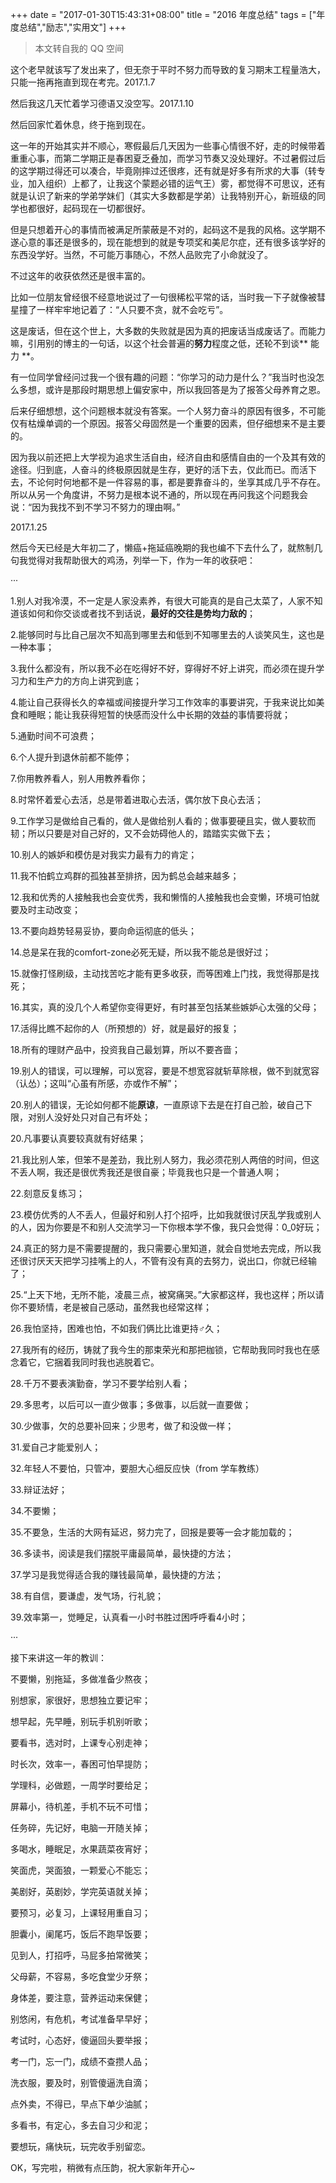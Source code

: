 +++
date = "2017-01-30T15:43:31+08:00"
title = "2016 年度总结"
tags = ["年度总结","励志","实用文"]
+++

> 本文转自我的 QQ 空间

这个老早就该写了发出来了，但无奈于平时不努力而导致的复习期末工程量浩大，只能一拖再拖直到现在考完。2017.1.7

然后我这几天忙着学习德语又没空写。2017.1.10

然后回家忙着休息，终于拖到现在。

这一年的开始其实并不顺心，寒假最后几天因为一些事心情很不好，走的时候带着重重心事，而第二学期正是春困夏乏叠加，而学习节奏又没处理好。不过暑假过后的这学期过得还可以凑合，毕竟刚摔过还很疼，还有就是好多有所求的大事（转专业，加入组织）上都了，让我这个蒙题必错的运气王）雾，都觉得不可思议，还有就是认识了新来的学弟学妹们（其实大多数都是学弟）让我特别开心，新班级的同学也都很好，起码现在一切都很好。

但是只想着开心的事情而被满足所蒙蔽是不对的，起码这不是我的风格。这学期不遂心意的事还是很多的，现在能想到的就是专项奖和美尼尔症，还有很多该学好的东西没学好。当然，不可能万事随心，不然人品败完了小命就没了。

不过这年的收获依然还是很丰富的。

比如一位朋友曾经很不经意地说过了一句很稀松平常的话，当时我一下子就像被彗星撞了一样牢牢地记着了：“人只要不贪，就不会吃亏”。

这是废话，但在这个世上，大多数的失败就是因为真的把废话当成废话了。而能力嘛，引用别的博主的一句话，以这个社会普遍的**努力**程度之低，还轮不到谈** 能力 **。

有一位同学曾经问过我一个很有趣的问题：“你学习的动力是什么？”我当时也没怎么多想，或许是那段时期思想上偏安家中，所以我回答是为了报答父母养育之恩。

后来仔细想想，这个问题根本就没有答案。一个人努力奋斗的原因有很多，不可能仅有枯燥单调的一个原因。报答父母固然是一个重要的因素，但仔细想来不是主要的。

因为我以前还把上大学视为追求生活自由，经济自由和感情自由的一个及其有效的途径。归到底，人奋斗的终极原因就是生存，更好的活下去，仅此而已。而活下去，不论何时何地都不是一件容易的事，都是要靠奋斗的，坐享其成几乎不存在。所以从另一个角度讲，不努力是根本说不通的，所以现在再问我这个问题我会说：“因为我找不到不学习不努力的理由啊。”

2017.1.25

然后今天已经是大年初二了，懒癌+拖延癌晚期的我也编不下去什么了，就熬制几句我觉得对我帮助很大的鸡汤，列举一下，作为一年的收获吧：

···

1.别人对我冷漠，不一定是人家没素养，有很大可能真的是自己太菜了，人家不知道该如何和你交谈或者找不到话说，**最好的交往是势均力敌的**；

2.能够同时与比自己层次不知高到哪里去和低到不知哪里去的人谈笑风生，这也是一种本事；

3.我什么都没有，所以我不必在吃得好不好，穿得好不好上讲究，而必须在提升学习力和生产力的方向上讲究到底；

4.能让自己获得长久的幸福或间接提升学习工作效率的事要讲究，于我来说比如美食和睡眠；能让我获得短暂的快感而没什么中长期的效益的事情要将就；

5.通勤时间不可浪费；

6.个人提升到退休前都不能停；

7.你用教养看人，别人用教养看你；

8.时常怀着爱心去活，总是带着进取心去活，偶尔放下良心去活；

9.工作学习是做给自己看的，做人是做给别人看的；做事要硬且实，做人要软而韧；所以只要是对自己好的，又不会妨碍他人的，踏踏实实做下去；

10.别人的嫉妒和模仿是对我实力最有力的肯定；

11.我不怕鹤立鸡群的孤独甚至排挤，因为鹤总会越来越多；

12.我和优秀的人接触我也会变优秀，我和懒惰的人接触我也会变懒，环境可怕就要及时主动改变；

13.不要向趋势轻易妥协，要向命运彻底的低头；

14.总是呆在我的comfort-zone必死无疑，所以我不能总是很好过；

15.就像打怪刷级，主动找苦吃才能有更多收获，而等困难上门找，我觉得那是找死；

16.其实，真的没几个人希望你变得更好，有时甚至包括某些嫉妒心太强的父母；

17.活得比瞧不起你的人（所预想的）好，就是最好的报复；

18.所有的理财产品中，投资我自己最划算，所以不要吝啬；

19.别人的错误，可以理解，可以宽容，要是不想宽容就斩草除根，做不到就宽容（认怂）；这叫“心虽有所感，亦或作不解”；

20.别人的错误，无论如何都不能**原谅**，一直原谅下去是在打自己脸，破自己下限，对别人没好处只对自己有坏处；

20.凡事要认真要较真就有好结果；

21.我比别人笨，但笨不是差劲，我比别人努力，我必须花别人两倍的时间，但这不丢人啊，我还是很优秀我还是很自豪；毕竟我也只是一个普通人啊；

22.刻意反复练习；

23.模仿优秀的人不丢人，但最好和别人打个招呼，比如我就很讨厌乱学我或别人的人，因为你要是不和别人交流学习一下你根本学不像，我只会觉得：0_0好玩；

24.真正的努力是不需要提醒的，我只需要心里知道，就会自觉地去完成，所以我还很讨厌天天把学习挂嘴上的人，不管有没有真的去努力，说出口，你就已经输了；

25.“上天下地，无所不能，凌晨三点，被窝痛哭。”大家都这样，我也这样；所以请你不要矫情，老是被自己感动，虽然我也经常这样；

26.我怕坚持，困难也怕，不如我们俩比比谁更持♂久；

27.我所有的经历，铸就了我今生的那束荣光和那把枷锁，它帮助我同时我也在感念着它，它捆着我同时我也逃脱着它。

28.千万不要表演勤奋，学习不要学给别人看；

29.多思考，以后可以一直少做事；多做事，以后就一直要做；

30.少做事，欠的总要补回来；少思考，做了和没做一样；

31.爱自己才能爱别人；

32.年轻人不要怕，只管冲，要胆大心细反应快（from 学车教练）

33.辩证法好；

34.不要懒；

35.不要急，生活的大网有延迟，努力完了，回报是要等一会才能加载的；

36.多读书，阅读是我们摆脱平庸最简单，最快捷的方法；

37.学习是我觉得适合我的赚钱最简单，最快捷的方法；

38.有自信，要谦虚，发气场，行礼貌；

39.效率第一，觉睡足，认真看一小时书胜过困呼呼看4小时；

···


接下来讲这一年的教训：

不要懒，别拖延，多做准备少熬夜；

别想家，家很好，思想独立要记牢；

想早起，先早睡，别玩手机别听歌；

要看书，选对时，上课专心别走神；

时长次，效率一，春困可怕早提防；

学理科，必做题，一周学时要给足；

屏幕小，待机差，手机不玩不可惜；

任务碎，先记好，电脑一开随关掉；

多喝水，睡眠足，水果蔬菜夜宵好；

笑面虎，哭面狼，一颗爱心不能忘；

美剧好，英剧妙，学完英语就关掉；

要预习，必复习，上课轻用重自习；

胆囊小，阑尾巧，饭后不跑早饭要；

见到人，打招呼，马屁多拍常微笑；

父母薪，不容易，多吃食堂少牙祭；

身体差，要注意，营养运动来保健；

别悠闲，有危机，考试准备早早好；

考试时，心态好，傻逼回头要举报；

考一门，忘一门，成绩不查攒人品；

洗衣服，要及时，别管傻逼洗自滴；

点外卖，不得已，早点下单少油腻；

多看书，有定心，多去自习少和泥；

要想玩，痛快玩，玩完收手别留恋。

OK，写完啦，稍微有点压韵，祝大家新年开心~

